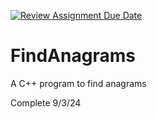 [![Review Assignment Due Date](https://classroom.github.com/assets/deadline-readme-button-22041afd0340ce965d47ae6ef1cefeee28c7c493a6346c4f15d667ab976d596c.svg)](https://classroom.github.com/a/F1TbBtLZ)
# FindAnagrams
A C++ program to find anagrams

Complete 9/3/24
